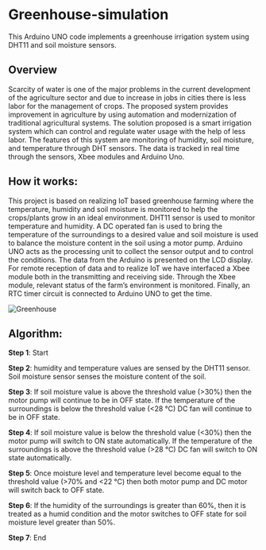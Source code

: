 # Greenhouse-simulation
This Arduino UNO code implements a greenhouse irrigation system using DHT11 and soil moisture sensors.

Overview
---
Scarcity of water is one of the major problems in the current development of the agriculture sector and due to increase in jobs in cities there is less labor for the management of crops. The proposed system provides improvement in agriculture by using automation and modernization of traditional agricultural systems. The solution proposed is a smart irrigation system which can control and regulate water usage with the help of less labor. The features of this system are monitoring of humidity, soil moisture, and temperature through DHT sensors. The data is tracked in real time through the sensors, Xbee modules and Arduino Uno.


How it works:
---
This project is based on realizing IoT based greenhouse farming where the temperature, humidity and soil moisture is monitored to help the crops/plants grow in an ideal environment. DHT11 sensor is used to monitor temperature and humidity. A DC operated fan is used to bring the temperature of the surroundings to a desired value and soil moisture is used to balance the moisture content in the soil using a motor pump. Arduino UNO acts as the processing unit to collect the sensor output and to control the conditions. The data from the Arduino is presented on the LCD display.  For remote reception of data and to realize IoT we have interfaced a Xbee module both in the transmitting and receiving side. Through the Xbee module, relevant status of the farm’s environment is monitored. Finally, an RTC timer circuit is connected to Arduino UNO to get the time.

<img alt="Greenhouse" src="https://user-images.githubusercontent.com/85611307/146880937-ec4224b5-16b7-4da4-8e68-9328028b4564.png">


Algorithm:
---
**Step 1**: Start

**Step 2**: humidity and temperature values are sensed by the DHT11 sensor. Soil moisture sensor senses the moisture content of
the soil.

**Step 3**: If soil moisture value is above the threshold value (>30%) then the motor pump will continue to be in OFF state. If the
temperature of the surroundings is below the threshold value (<28 °C) DC fan will continue to be in OFF state.

**Step 4**: If soil moisture value is below the threshold value (<30%) then the motor pump will switch to ON state automatically. If
the temperature of the surroundings is above the threshold value (>28 °C) DC fan will switch to ON state automatically.

**Step 5**: Once moisture level and temperature level become equal to the threshold value (>70% and <22 °C) then both motor
pump and DC motor will switch back to OFF state.

**Step 6**: If the humidity of the surroundings is greater than 60%, then it is treated as a humid condition and the motor switches to
OFF state for soil moisture level greater than 50%.

**Step 7**: End

